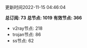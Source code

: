 更新时间2022-11-15 04:46:04

**总订阅: 73**
**总节点: 1019**
**有效节点: 366**
- v2ray节点: 218
- trojan节点: 86
- ss节点: 62
